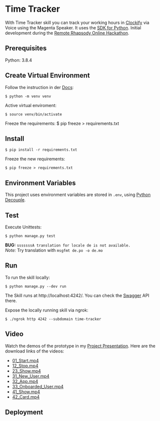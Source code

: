 # Time Tracker

With Time Tracker skill you can track your working hours in [Clockify](https://clockify.me) via Voice using the Magenta Speaker.
It uses the [SDK for Python](https://github.com/telekom/voice-skill-sdk). Initial development during the [Remote Rhapsody Online Hackathon](https://remote-rhapsody-platform.hubraum.com/).

## Prerequisites

Python: 3.8.4

## Create Virtual Environment
Follow the instruction in der [Docs](https://docs.python.org/3/tutorial/venv.html):

    $ python -m venv venv

Active virtual enviroment:

    $ source venv/bin/activate

Freeze the requirements:
    $ pip freeze > requirements.txt

## Install 

    $ pip install -r requirements.txt

Freeze the new requirements:

    $ pip freeze > requirements.txt

## Environment Variables

This project uses environment variables are stored in `.env`, using [Python Decouple](https://pypi.org/project/python-decouple/).   
    
## Test

Execute Unittests: 

    $ python manage.py test 

**BUG:** `sssssssA translation for locale de is not available.` <br>
*Note:* Try translation with `msgfmt de.po -o de.mo`

## Run 

To run the skill locally:

    $ python manage.py --dev run

The Skill runs at http://localhost:4242/. You can check the [Swagger](http://localhost:4242/) API there.

Expose the locally running skill via ngrok: 

    $ ./ngrok http 4242 --subdomain time-tracker

## Video

Watch the demos of the prototype in my [Project Presentation](https://docs.google.com/presentation/d/1qD0rEdwrFhqxXym_j6HMXmzUHc4KGJ796hc7DXoMVxc/edit?usp=sharing). Here are the download links of the videos:

- [01_Start.mp4](https://drive.google.com/file/d/1NrN9gIJpwgFesvRjX0s_bPdLR5DaIT0Z/view?usp=sharing)
- [12_Stop.mp4](https://drive.google.com/file/d/1OlkpMHC_o0PjVgCSGP8sp8T4p9yVlExU/view?usp=sharing)
- [23_Show.mp4](https://drive.google.com/file/d/1A6awKQ-5tJH3BR19r9Pn88Rjl77upNDI/view?usp=sharing)
- [31_New_User.mp4](https://drive.google.com/file/d/15Br4qbf9lQ1_eNy3nJ3Mp-syecRsE8db/view?usp=sharing)
- [32_App.mp4](https://drive.google.com/file/d/18Xm5opPfhkMtblQJlLNaFrDZ6ra__KL0/view?usp=sharing)
- [33_Onboarded_User.mp4](https://drive.google.com/file/d/1AGx0X6WgfnRlebatjLRlEAV5DUCVGxyz/view?usp=sharing)
- [41_Show.mp4](https://drive.google.com/file/d/1cgaBL-xNGKRbvHtYsMZ9QouP7NgksQRZ/view?usp=sharing)
- [42_Card.mp4](https://drive.google.com/file/d/1oCSb7cTTAoQD34wE-sk6P9CLtUQC0-XS/view?usp=sharing)

## Deployment 
